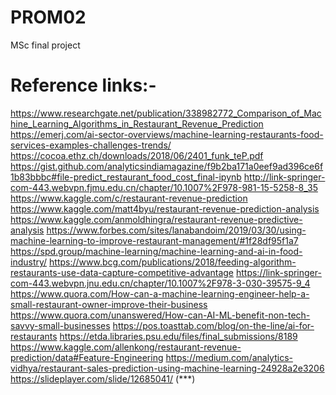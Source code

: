 # PROM02
MSc final project
# Reference links:-
https://www.researchgate.net/publication/338982772_Comparison_of_Machine_Learning_Algorithms_in_Restaurant_Revenue_Prediction
https://emerj.com/ai-sector-overviews/machine-learning-restaurants-food-services-examples-challenges-trends/
https://cocoa.ethz.ch/downloads/2018/06/2401_funk_teP.pdf
https://gist.github.com/analyticsindiamagazine/f9b2ba171a0eef9ad396ce6f1b83bbbc#file-predict_restaurant_food_cost_final-ipynb
http://link-springer-com-443.webvpn.fjmu.edu.cn/chapter/10.1007%2F978-981-15-5258-8_35
https://www.kaggle.com/c/restaurant-revenue-prediction
https://www.kaggle.com/matt4byu/restaurant-revenue-prediction-analysis
https://www.kaggle.com/anmoldhingra/restaurant-revenue-predictive-analysis
https://www.forbes.com/sites/lanabandoim/2019/03/30/using-machine-learning-to-improve-restaurant-management/#1f28df95f1a7
https://spd.group/machine-learning/machine-learning-and-ai-in-food-industry/
https://www.bcg.com/publications/2018/feeding-algorithm-restaurants-use-data-capture-competitive-advantage
https://link-springer-com-443.webvpn.jnu.edu.cn/chapter/10.1007%2F978-3-030-39575-9_4
https://www.quora.com/How-can-a-machine-learning-engineer-help-a-small-restaurant-owner-improve-their-business
https://www.quora.com/unanswered/How-can-AI-ML-benefit-non-tech-savvy-small-businesses
https://pos.toasttab.com/blog/on-the-line/ai-for-restaurants
https://etda.libraries.psu.edu/files/final_submissions/8189
https://www.kaggle.com/allenkong/restaurant-revenue-prediction/data#Feature-Engineering
https://medium.com/analytics-vidhya/restaurant-sales-prediction-using-machine-learning-24928a2e3206
https://slideplayer.com/slide/12685041/ (***)
